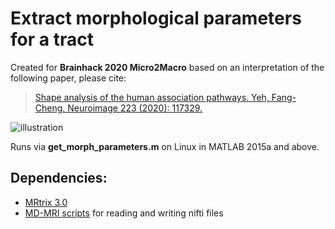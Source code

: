 # Extract morphological parameters for a tract

Created for **Brainhack 2020 Micro2Macro** based on an interpretation of the following paper, please cite: 
> [Shape analysis of the human association pathways. Yeh, Fang-Cheng. Neuroimage 223 (2020): 117329.](https://www.sciencedirect.com/science/article/pii/S1053811920308156)

![illustration](https://github.com/[dmitrishastin]/[hello-world]/blob/[master]/shape2.png?raw=true)

Runs via **get_morph_parameters.m** on Linux in MATLAB 2015a and above.

## Dependencies: 

- [MRtrix 3.0](https://www.mrtrix.org)
- [MD-MRI scripts](https://github.com/markus-nilsson/md-dmri) for reading and writing nifti files
